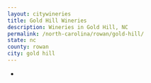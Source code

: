 ```yaml
---
layout: citywineries
title: Gold Hill Wineries
description: Wineries in Gold Hill, NC
permalink: /north-carolina/rowan/gold-hill/
state: nc
county: rowan
city: gold hill
---
```

-
